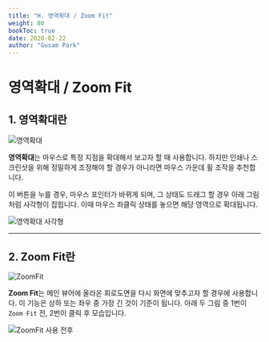 ```yaml
---
title: "H. 영역확대 / Zoom Fit"
weight: 80
bookToc: true
date: 2020-02-22
author: "Gusam Park"
---
```


# 영역확대 / Zoom Fit
## 1. 영역확대란

![영역확대](/ldrc/11.png)

**영역확대**는 마우스로 특정 지점을 확대해서 보고자 할 때 사용합니다. 하지만 인쇄나 스크린샷을 위해 정밀하게 조정해야 할 경우가 아니라면 마우스 가운데 휠 조작을 추천합니다.

이 버튼을 누를 경우, 마우스 포인터가 바뀌게 되며, 그 상태도 드래그 할 경우 아래 그림처럼 사각형이 잡힙니다. 이때 마우스 좌클릭 상태를 놓으면 해당 영역으로 확대됩니다.

![영역확대 사각형](/ldrc/41.png)

---

## 2. Zoom Fit란

![ZoomFit](/ldrc/12.png)

**Zoom Fit**는 메인 뷰어에 올라온 회로도면을 다시 화면에 맞추고자 할 경우에 사용합니다. 이 기능은 상하 또는 좌우 중 가장 긴 것이 기준이 됩니다. 아래 두 그림 중 1번이 `Zoom Fit` 전, 2번이 클릭 후 모습입니다.

![ZoomFit 사용 전후](/ldrc/42.png)
